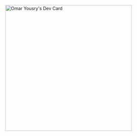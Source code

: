<a href="https://app.daily.dev/omaryousry"><img src="https://api.daily.dev/devcards/2fe7a12c80414ff782a2b6a04c4c0d35.png?r=i35" width="400" alt="Omar Yousry's Dev Card"/></a>
